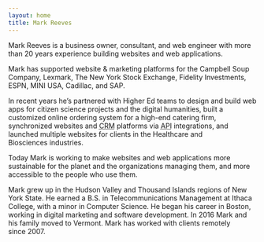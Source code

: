 ```yaml
---
layout: home
title: Mark Reeves
---
```

Mark Reeves is a business owner, consultant, and web engineer with more than 20 years experience building websites and web&nbsp;applications.

Mark has supported website &amp; marketing platforms for the Campbell Soup Company, Lexmark, The New York Stock Exchange, Fidelity Investments, ESPN, MINI USA, Cadillac, and&nbsp;SAP.

In recent years he&rsquo;s partnered with Higher Ed teams to design and build web apps for citizen science projects and the digital humanities, built a customized online ordering system for a high-end catering firm, synchronized websites and <abbr title="Customer Relationship Management">CRM</abbr> platforms via <abbr title="Application Programming Interface">API</abbr> integrations, and launched multiple websites for clients in the Healthcare and Biosciences&nbsp;industries.

Today Mark is working to make websites and web applications more sustainable for the planet and the organizations managing them, and more accessible to the people who use&nbsp;them.

Mark grew up in the Hudson Valley and Thousand Islands regions of New York State. He earned a B.S. in Telecommunications Management at Ithaca College, with a minor in Computer Science. He began his career in Boston, working in digital marketing and software development. In 2016 Mark and his family moved to Vermont. Mark has worked with clients remotely since&nbsp;2007.